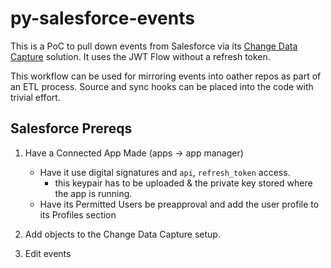 # py-salesforce-events

This is a PoC to pull down events from Salesforce via its [Change Data Capture](https://trailhead.salesforce.com/content/learn/modules/change-data-capture) solution. 
It uses the JWT Flow without a refresh token.

This workflow can be used for mirroring events into oather repos as part of an ETL process. Source and sync hooks can be placed into the code with trivial effort.

## Salesforce Prereqs
1. Have a Connected App Made (apps -> app manager)
   - Have it use digital signatures and `api`, `refresh_token` access.
     - this keypair has to be uploaded & the private key stored where the app is running.
   - Have its Permitted Users be preapproval and add the user profile to its Profiles section
   
2. Add objects to the Change Data Capture setup.

3. Edit events
